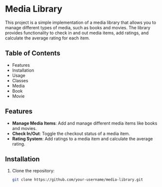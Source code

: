 # Media Library

This project is a simple implementation of a media library that allows you to manage different types of media, such as books and movies. The library provides functionality to check in and out media items, add ratings, and calculate the average rating for each item.

## Table of Contents
* Features
* Installation
* Usage
* Classes
* Media
* Book
* Movie
  

## Features

- **Manage Media Items**: Add and manage different media items like books and movies.
- **Check In/Out**: Toggle the checkout status of a media item.
- **Rating System**: Add ratings to a media item and calculate the average rating.

## Installation

1. Clone the repository:
   ```bash
   git clone https://github.com/your-username/media-library.git
